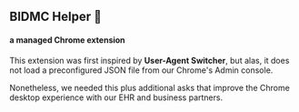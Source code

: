 ## BIDMC Helper 💁
#### a managed Chrome extension

This extension was first inspired by **User-Agent Switcher**, but alas, it does not load a preconfigured JSON file from our Chrome's Admin console.

Nonetheless, we needed this plus additional asks that improve the Chrome desktop experience with our EHR and business partners.
